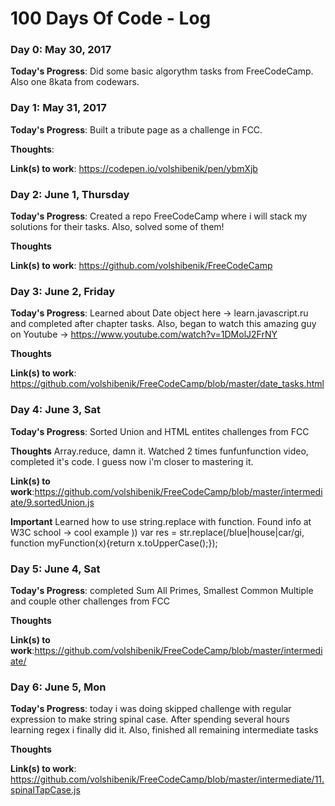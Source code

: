 # 100 Days Of Code - Log

### Day 0: May 30, 2017 

**Today's Progress**: Did some basic algorythm tasks from FreeCodeCamp. Also one 8kata from codewars.

### Day 1: May 31, 2017 

**Today's Progress**: Built a tribute page as a challenge in FCC.

**Thoughts**: 

**Link(s) to work**: https://codepen.io/volshibenik/pen/ybmXjb

### Day 2: June 1, Thursday

**Today's Progress**: Created a repo FreeCodeCamp where i will stack my solutions for their tasks. Also, solved some of them!

**Thoughts** 

**Link(s) to work**: https://github.com/volshibenik/FreeCodeCamp

### Day 3: June 2, Friday

**Today's Progress**: Learned about Date object here -> learn.javascript.ru and completed after chapter tasks. Also, began to watch this amazing guy on Youtube -> https://www.youtube.com/watch?v=1DMolJ2FrNY

**Thoughts** 

**Link(s) to work**: https://github.com/volshibenik/FreeCodeCamp/blob/master/date_tasks.html

### Day 4: June 3, Sat

**Today's Progress**: Sorted Union and HTML entites challenges from FCC

**Thoughts** Array.reduce, damn it. Watched 2 times funfunfunction video, completed it's code. I guess now i'm closer to mastering it.

**Link(s) to work**:https://github.com/volshibenik/FreeCodeCamp/blob/master/intermediate/9.sortedUnion.js

**Important** Learned how to use string.replace with function. Found info at W3C school -> cool example  ))
            var res = str.replace(/blue|house|car/gi, function myFunction(x){return x.toUpperCase();});
            
### Day 5: June 4, Sat

**Today's Progress**: completed Sum All Primes, Smallest Common Multiple and couple other challenges from FCC

**Thoughts** 

**Link(s) to work**:https://github.com/volshibenik/FreeCodeCamp/blob/master/intermediate/

### Day 6: June 5, Mon

**Today's Progress**: today i was doing skipped challenge with regular expression to make string spinal case. After spending several hours learning regex i finally did it. Also, finished all remaining intermediate tasks

**Thoughts** 

**Link(s) to work**: https://github.com/volshibenik/FreeCodeCamp/blob/master/intermediate/11.spinalTapCase.js


